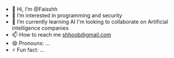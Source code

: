 - 👋 Hi, I’m @Faisshh
- 👀 I’m interested in programming and security 
- 🌱 I’m currently learning  AI 
I'm looking to collaborate on Artificial intelligence companies
- 📫 How to reach me shhoob@gmail.com
- 😄 Pronouns: ...
- ⚡ Fun fact: ...

<!---
Faisshh/Faisshh is a ✨ special ✨ repository because its `README.md` (this file) appears on your GitHub profile.
You can click the Preview link to take a look at your changes.
--->
